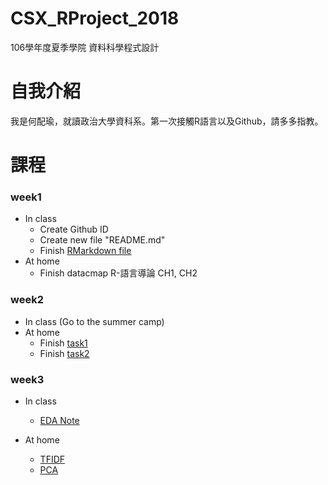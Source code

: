 # CSX_RProject_2018
  106學年度夏季學院 資料科學程式設計
  
# 自我介紹
  我是何配瑜，就讀政治大學資科系。第一次接觸R語言以及Github，請多多指教。
  
# 課程
### week1
   * In class
     * Create Github ID 
     * Create new file "README.md" 
     * Finish [RMarkdown file](https://pd1921.github.io/CSX_RProject_2018/week1/class/hw1.html)
   * At home
     * Finish datacmap R-語言導論 CH1, CH2
     
### week2
  * In class
    (Go to the summer camp)
  * At home
    * Finish [task1](https://pd1921.github.io/CSX_RProject_2018/week2/task1/task1.html)
    * Finish [task2](https://pd1921.github.io/CSX_RProject_2018/week2/task2/task2.html)
    
### week3
  * In class
    * [EDA Note](https://pd1921.github.io/CSX_RProject_2018/week3/EDA/EDA.html)
   
  * At home
    * [TFIDF](https://pd1921.github.io/CSX_RProject_2018/week3/TFIDF/TFIDF.html)
    * [PCA](https://pd1921.github.io/CSX_RProject_2018/week3/TFIDF/PCA.html)
  
